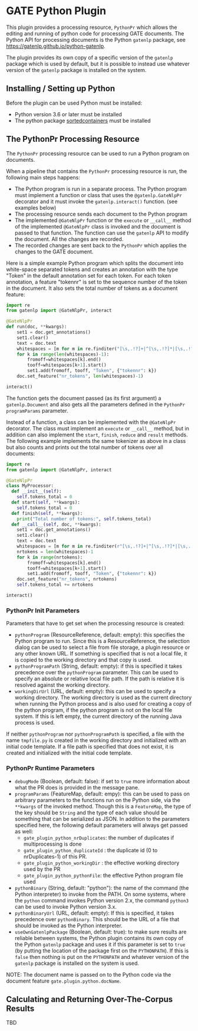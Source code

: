 # GATE Python Plugin

This plugin provides a processing resource, `PythonPr` which allows the editing and running of python code for processing
GATE documents. The Python API for processing documents is the Python `gatenlp` package, see https://gatenlp.github.io/python-gatenlp.

The plugin provides its own copy of a specific version of the `gatenlp` package which is used by default, but it is possible to
instead use whatever version of the `gatenlp` package is installed on the system.

## Installing / Setting up Python

Before the plugin can be used Python must be installed:

* Python version 3.6 or later must be installed
* The python package [sortedcontainers](https://pypi.org/project/sortedcontainers/) must be installed

## The PythonPr Processing Resource

The `PythonPr` processing resource can be used to run a Python program on documents.

When a pipeline that contains the `PythonPr` processing resource is run, the following main steps happens:

* The Python program is run in a separate process. The Python program must implement a function or class that 
  uses the `@gatenlp.GateNlpPr` decorator and it must invoke the `gatenlp.interact()` function.
  (see examples below)
* The processing resource sends each document to the Python program
* The implemented `@GateNlpPr` function or the `execute` or `__call__` method of the implemented `@GateNlpPr` class is 
  invoked and the document is passed to that function. The function can use the `gatenlp` API to modify the document.
  All the changes are recorded.
* The recorded changes are sent back to the `PythonPr` which applies the changes to the GATE document.

Here is a simple example Python program which splits the document into white-space separated tokens and creates
an annotation with the type "Token" in the default annotation set for each token. For each token annotation,
a feature "tokennr" is set to the sequence number of the token in the document. 
It also sets the total number of tokens as a document feature:

```python
import re
from gatenlp import @GateNlpPr, interact

@GateNlpPr
def run(doc, **kwargs):
    set1 = doc.get_annotations() 
    set1.clear()  
    text = doc.text  
    whitespaces = [m for m in re.finditer("[\s,.!?]+|^[\s,.!?]*|[\s,.!?]*$", text)]
    for k in range(len(whitespaces)-1):  
        fromoff=whitespaces[k].end() 
        tooff=whitespaces[k+1].start() 
        set1.add(fromoff, tooff, "Token", {"tokennr": k})
    doc.set_feature("nr_tokens", len(whitespaces)-1)

interact()
```

The function gets the document passed (as its first argument) a `gatenlp.Document` and also gets all the 
parameters defined in the `PythonPr` `programParams` parameter. 

Instead of a function, a class can be implemented with the `@GateNlpPr` decorator.
The class must implement an `execute` or `__call__` method, but in addition can also 
implement the `start`, `finish`, `reduce` and `result` methods. The following 
example implements the same tokenizer as above in a class but also counts and prints out
the total number of tokens over all documents:


```python
import re
from gatenlp import @GateNlpPr, interact

@GateNlpPr
class MyProcessor:
  def __init__(self):
    self.tokens_total = 0
  def start(self, **kwargs):
    self.tokens_total = 0
  def finish(self, **kwargs):
    print("Total number of tokens:", self.tokens_total)
  def __call__(self, doc, **kwargs):
    set1 = doc.get_annotations()
    set1.clear()
    text = doc.text
    whitespaces = [m for m in re.finditer(r"[\s,.!?]+|^[\s,.!?]*|[\s,.!?]*$", text)] 
    nrtokens = len(whitespaces)-1
    for k in range(nrtokens):
        fromoff=whitespaces[k].end()   
        tooff=whitespaces[k+1].start() 
        set1.add(fromoff, tooff, "Token", {"tokennr": k})
    doc.set_feature("nr_tokens", nrtokens)
    self.tokens_total += nrtokens

interact()
```


### PythonPr Init Parameters

Parameters that have to get set when the processing resource is created:
* `pythonProgram` (ResourceReference, default: empty): this specifies the Python program to run. Since this is 
  a ResourceReference, the selection dialog can be used to select a file from file storage, a plugin resource
  or any other known URL. If something is specified that is not a local file, it is copied to the working directory
  and that copy is used.
* `pythonProgramPath` (String, default: empty): if this is specified it takes precedence over the `pythonProgram` parameter.
  This can be used to specify an absolute or relative local file path. If the path is relative it is resolved against the 
  working directory.
* `workingDirUrl` (URL, default: empty): this can be used to specify a working directory. The working directory is used 
  as the current directory when running the Python process and is also used for creating a copy of the python program, if the 
  python program is not on the local file system. If this is left empty, the current directory of the running Java process is used.

If neither `pythonProgram` nor `pythonProgramPath` is specified, a file with the name `tmpfile.py` is created in the 
working directory and initialized with an initial code template. 
If a file path is specified that does not exist, it is created and initialized with the initial code template.


### PythonPr Runtime Parameters

* `debugMode` (Boolean, default: false): if set to `true` more information about what the PR does is provided in the message pane.
* `programParams` (FeatureMap, default: empy): this can be used to pass on arbitrary parameters to the functions run on the 
  Python side, via the `**kwargs` of the invoked method. Though this is a `FeatureMap`, the type of the key should be `String`
  and the type of each value should be something that can be serialized as JSON. In addition to the parameters specified here, the following
  default parameters will always get passed as well:
  * `gate_plugin_python_nrDuplicates`: the number of duplicates if multiprocessing is done 
  * `gate_plugin_python_duplicateId` : the duplicate id (0 to nrDuplicates-1) of this PR.
  * `gate_plugin_python_workingDir` : the effective working directory used by the PR
  * `gate_plugin_python_pythonFile`: the effective Python program file used
* `pythonBinary` (String, default: "python"): the name of the command (the Python interpreter) to invoke from the PATH. On some systems, where 
  the `python` command invokes Python version 2.x, the command `python3` can be used to invoke Python version 3.x.
* `pythonBinaryUrl` (URL, default: empty): If this is specified, it takes precedence over `pythonBinary`. This should be
  the URL of a file that should be invoked as the Python interpreter. 
* `useOwnGatenlpPackage` (Boolean, default: true): to make sure results are reliable between systems, the Python plugin 
  contains its own copy of the Python `gatenlp` package and uses it if this parameter is set to `true` (by putting the location
  of the package first on the `PYTHONPATH`). If this is `false` then nothing is put on the `PYTHONPATH` and whatever version of 
  the `gatenlp` package is installed on the system is used. 

NOTE: The document name is passed on to the Python code via the document feature `gate.plugin.python.docName`.

## Calculating and Returning Over-The-Corpus Results

TBD

